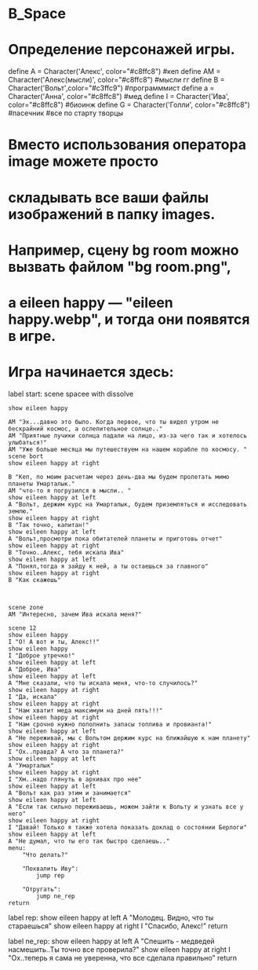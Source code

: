 # B_Space
# Определение персонажей игры.
define A = Character('Алекс', color="#c8ffc8")
#кеп
define AM = Character('Алекс(мысли)', color="#c8ffc8")
#мысли гг
define B = Character('Вольт',color="#c3ffc9")
#программмист
define a = Character('Анна', color="#c8ffc8")
#мед
define I = Character('Ива', color="#c8ffc8")
#биоинж
define G = Character('Голли', color="#c8ffc8")
#пасечник
#все по старту творцы
# Вместо использования оператора image можете просто
# складывать все ваши файлы изображений в папку images.
# Например, сцену bg room можно вызвать файлом "bg room.png",
# а eileen happy — "eileen happy.webp", и тогда они появятся в игре.

# Игра начинается здесь:
label start:
    scene spacee
    with dissolve

    show eileen happy

    AM "Эх...давно это было. Когда первое, что ты видел утром не бескрайний космос, а ослепительное солнце.."
    AM "Приятные лучики солнца падали на лицо, из-за чего так и хотелось улыбаться!"
    AM "Уже больше месяца мы путешествуем на нашем корабле по космосу. " 
    scene bort 
    show eileen happy at right

    B "Кеп, по моим расчетам через день-два мы будем пролетать мимо планеты Умарталык."
    AM "что-то я погрузился в мысли.. "
    show eileen happy at left
    A "Вольт, держим курс на Умарталык, будем приземляться и исследовать землю."
    show eileen happy at right
    B "Так точно, капитан!"
    show eileen happy at left
    A "Вольт,просмотри пока обитателей планеты и приготовь отчет"
    show eileen happy at right
    B "Точно..Алекс, тебя искала Ива"
    show eileen happy at left
    A "Понял,тогда я зайду к ней, а ты остаешься за главного"
    show eileen happy at right
    B "Как скажешь"



    scene zone
    AM "Интересно, зачем Ива искала меня?"

    scene 12
    show eileen happy
    I "O! А вот и ты, Алекс!!"
    show eileen happy
    I "Доброе утречко!"
    show eileen happy at left
    A "Доброе, Ива"
    show eileen happy at left
    A "Мне сказали, что ты искала меня, что-то случилось?"
    show eileen happy at right
    I "Да, искала"
    show eileen happy at right
    I "Нам хватит меда максимум на дней пять!!!"
    show eileen happy at right
    I "Нам срочно нужно пополнить запасы топлива и провианта!"
    show eileen happy at left
    A "Не переживай, мы с Вольтом держим курс на ближайшую к нам планету"
    show eileen happy at right
    I "Ох..правда? А что за планета?"
    show eileen happy at left
    A "Умарталык"
    show eileen happy at right
    I "Хм..надо глянуть в архивах про нее"
    show eileen happy at left
    A "Вольт как раз этим и занимается"
    show eileen happy at left
    A "Если так сильно переживаешь, можем зайти к Вольту и узнать все у него"
    show eileen happy at right
    I "Давай! Только я также хотела показать доклад о состоянии Берлоги"
    show eileen happy at left
    A "Не думал, что ты его так быстро сделаешь.."
    menu:
        "Что делать?"

        "Похвалить Иву":
            jump rep

        "Отругать":
            jump ne_rep
    return
label rep:
    show eileen happy at left
    A "Молодец. Видно, что ты стараешься"
    show eileen happy at right
    I "Спасибо, Алекс!"
    return

label ne_rep:
    show eileen happy at left
    A "Спешить - медведей насмешить..Ты точно все проверила?"
    show eileen happy at right
    I "Ох..теперь я сама не уверенна, что все сделала правильно"
    return
